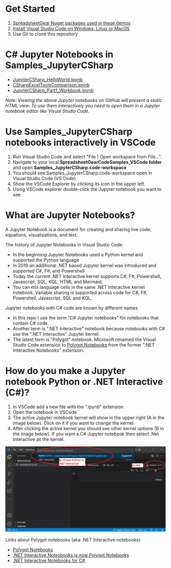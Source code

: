 # Get Started #
  1. [SpreadsheetGear Nuget packages used in these demos](../README.md#get-started)
  2. [Install Visual Studio Code on Windows, Linux or MacOS](../README.md##visual-studio-code-and-python-installation)
  3. Use Git to clone this repository

# C# Jupyter Notebooks in Samples_JupyterCSharp #
- [JupyterCSharp_HelloWorld.ipynb](../Samples_JupyterCSharp/JupyterCSharp_HelloWorld.ipynb)
- [CSharpExcelToolsComparison.ipynb](../Samples_JupyterCSharp/CSharpExcelToolsComparison.ipynb)
- [JupyterCSharp_Part1_Workbook.ipynb](../Samples_JupyterCSharp/JupyterCSharp_Part1_Workbook.ipynb)

*Note: Viewing the above Jupyter notebooks on GitHub will present a static HTML view. To use them interactively you need to open them in a Jupyter notebook editor like Visual Studio Code.*

# Use Samples_JupyterCSharp notebooks interactively in VSCode #
1. Run Visual Studio Code and select "File | Open workspace from File...".
2. Navigate to your local **SpreadsheetGearCodeSamples_VSCode folder** and open **Samples_JupyterCSharp.code-workspace**
3. You should see Samples_JupyterCSharp.code-workspace open in Visual Studio Code (VS Code).
4. Show the VSCode Explorer by clicking its icon in the upper left.
5. Using VSCode explorer double-click the Jupyter notebook you want to see.

# What are Jupyter Notebooks? #

A Jupyter Notebook is a document for creating and sharing live code, equations, visualizations, and text.

The history of Jupyter Notebooks in Visual Studio Code:
- In the beginning Jupyter Notebooks used a Python kernel and supported the Python language
- In 2019 an additional .NET based Jupyter kernel was introduced and supported C#, F#, and Powershell
- Today the current .NET Interactive kernel supports C#, F#, Powershell, Javascript, SQL, KQL, HTML and Mermaid.
- You can mix language cells in the same .NET Interactive kernel notebook. Variable sharing is supported across code for C#, F#, Powershell, Javascript, SQL and KQL.

Jupyter notebooks with C# code are known by different names

- In this repo I use the term "C# Jupyter notebooks" for notebooks that contain C# code. 
- Another term is ".NET Interactive" notebook because notebooks with C# use the ".NET Interactive" Jupyter kernel.
- The latest term is "Polygot" notebook. Microsoft renamed the Visual Studio Code extension to [Polygot Notebooks](https://marketplace.visualstudio.com/items?itemName=ms-dotnettools.dotnet-interactive-vscode) from the former ".NET Interactive Notebooks" extension.

# How do you make a Jupyter notebook Python or .NET Interactive (C#)? #
1. In VSCode add a new file with the ".ipynb" extension 
2. Open the notebook in VSCode
3. The active Jupyter notebook kernel will show in the upper right (A in the image below). Click on it if you want to change the kernel.
4. After clicking the active kernel you should see other kernel options (B in the image below). If you want a C# Jupyter notebook then select .Net Interactive as the kernel.

![Image](images/ChangeNotebookKernel.jpg)

Links about Polygot notebooks (aka .NET Interactive notebooks)
- [Polygot Notebooks](https://marketplace.visualstudio.com/items?itemName=ms-dotnettools.dotnet-interactive-vscode)
- [.NET Interactive Notesbooks is now Polygot Notebooks](https://devblogs.microsoft.com/dotnet/dotnet-interactive-notebooks-is-now-polyglot-notebooks/)
- [.NET Interactive Notebooks for C#](https://github.com/dotnet/csharp-notebooks)



